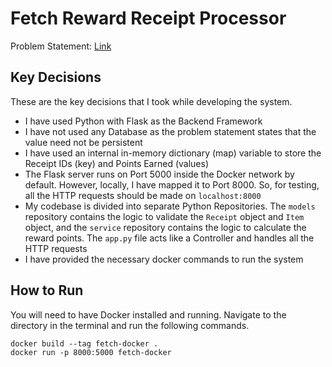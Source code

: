 # Fetch Reward Receipt Processor

Problem Statement: [Link](https://github.com/fetch-rewards/receipt-processor-challenge)

## Key Decisions

These are the key decisions that I took while developing the system.

- I have used Python with Flask as the Backend Framework
- I have not used any Database as the problem statement states that the value need not be persistent
- I have used an internal in-memory dictionary (map) variable to store the Receipt IDs (key) and Points Earned (values)
- The Flask server runs on Port 5000 inside the Docker network by default. However, locally, I have mapped it to Port 8000. So, for testing, all the HTTP requests should be made on `localhost:8000`
- My codebase is divided into separate Python Repositories. The `models` repository contains the logic to validate the `Receipt` object and `Item` object, and the `service` repository contains the logic to calculate the reward points. The `app.py` file acts like a Controller and handles all the HTTP requests
- I have provided the necessary docker commands to run the system
 
## How to Run

You will need to have Docker installed and running. Navigate to the directory in the terminal and run the following commands.

```docker build --tag fetch-docker .```
<br>
```docker run -p 8000:5000 fetch-docker```



